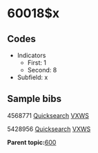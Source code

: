 # 60018$x

## Codes

-   Indicators
    -   First: 1
    -   Second: 8
-   Subfield: x

## Sample bibs

4568771 [Quicksearch](https://search.library.yale.edu/catalog/4568771) [VXWS](http://prodorbis.library.yale.edu:7014/vxws/GetHoldingsService?bibId=4568771)

5428956 [Quicksearch](https://search.library.yale.edu/catalog/5428956) [VXWS](http://prodorbis.library.yale.edu:7014/vxws/GetHoldingsService?bibId=5428956)

**Parent topic:**[600](../../tags/600/600.md)

